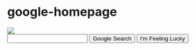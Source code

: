 # google-homepage
<!DOCTYPE html>
<html>
    <head>
        <title>Google</title>
        <link rel="stylesheet" href="Googlecss.css">
    </head>
    <body>
        <img src="http://www.fuelyourbranding.com/files/logo-google-600x400.png">
        <form>
            <input class="bar" type="text">
            <input class="search" id="button" type="submit" value="Google Search">
            <input class="lucky" id="button" type="submit" value="I'm Feeling Lucky">
        </form>
    </body>
</html>

